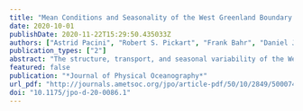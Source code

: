 ```yaml
---
title: "Mean Conditions and Seasonality of the West Greenland Boundary Current System near Cape Farewell"
date: 2020-10-01
publishDate: 2020-11-22T15:29:50.435033Z
authors: ["Astrid Pacini", "Robert S. Pickart", "Frank Bahr", "Daniel J. Torres", "Andrée L. Ramsey", "James Holte", "Johannes Karstensen", "Marilena Oltmanns", "Fiammetta Straneo", "Isabela Astiz Le Bras", "G. W. K. Moore", "M. Femke de Jong"]
publication_types: ["2"]
abstract: "The structure, transport, and seasonal variability of the West Greenland boundary current system near Cape Farewell are investigated using a high-resolution mooring array deployed from 2014 to 2018. The boundary current system is comprised of three components: the West Greenland Coastal Current, which advects cold and fresh Upper Polar Water (UPW); the West Greenland Current, which transports warm and salty Irminger Water (IW) along the upper slope and UPW at the surface; and the Deep Western Boundary Current, which advects dense overflow waters. Labrador Sea Water (LSW) is prevalent at the seaward side of the array within an offshore recirculation gyre and at the base of the West Greenland Current. The 4-yr mean transport of the full boundary current system is 31.1 ± 7.4 Sv (1 Sv ≡ 106 m3 s−1), with no clear seasonal signal. However, the individual water mass components exhibit seasonal cycles in hydrographic properties and transport. LSW penetrates the boundary current locally, through entrainment/mixing from the adjacent recirculation gyre, and also enters the current upstream in the Irminger Sea. IW is modified through air–sea interaction during winter along the length of its trajectory around the Irminger Sea, which converts some of the water to LSW. This, together with the seasonal increase in LSW entering the current, results in an anticorrelation in transport between these two water masses. The seasonality in UPW transport can be explained by remote wind forcing and subsequent adjustment via coastal trapped waves. Our results provide the first quantitatively robust observational description of the boundary current in the eastern Labrador Sea."
featured: false
publication: "*Journal of Physical Oceanography*"
url_pdf: "http://journals.ametsoc.org/jpo/article-pdf/50/10/2849/5000740/jpod200086.pdf"
doi: "10.1175/jpo-d-20-0086.1"
---
```


